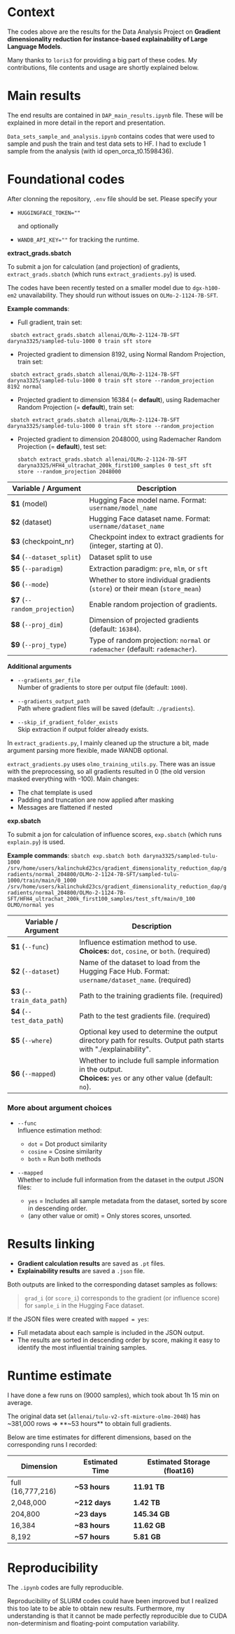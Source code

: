 # Context

The codes above are the results for the Data Analysis Project on **Gradient dimensionality reduction for instance-based
explainability of Large Language Models**.

Many thanks to `loris3` for providing a big part of these codes. My contributions, file contents and usage are shortly explained below.

# Main results

The end results are contained in `DAP_main_results.ipynb` file. These will be explained in more detail in the report and presentation.

`Data_sets_sample_and_analysis.ipynb` contains codes that were used to sample and push the train and test data sets to HF. I had to exclude 1 sample from the analysis (with id open_orca_t0.1598436).

# Foundational codes
After clonning the repository, `.env` file should be set. Please specify your 
- `HUGGINGFACE_TOKEN=""`

  and optionally
- `WANDB_API_KEY=""` for tracking the runtime.

**extract_grads.sbatch**

To submit a jon for calculation (and projection) of gradients, `extract_grads.sbatch` (which runs `extract_gradients.py`) is used. 

The codes have been recently tested on a smaller model due to `dgx-h100-em2` unavailability.
They should run without issues on `OLMo-2-1124-7B-SFT`.

**Example commands**:

- Full gradient, train set:
  
` sbatch extract_grads.sbatch allenai/OLMo-2-1124-7B-SFT daryna3325/sampled-tulu-1000 0 train sft store`

- Projected gradient to dimension 8192, using Normal Random Projection, train set:
  
` sbatch extract_grads.sbatch allenai/OLMo-2-1124-7B-SFT daryna3325/sampled-tulu-1000 0 train sft store --random_projection 8192 normal`

- Projected gradient to dimension 16384 (= **default**), using Rademacher Random Projection (= **default**), train set:
  
` sbatch extract_grads.sbatch allenai/OLMo-2-1124-7B-SFT daryna3325/sampled-tulu-1000 0 train sft store --random_projection`

- Projected gradient to dimension 2048000, using Rademacher Random Projection (= **default**), test set:

  `sbatch extract_grads.sbatch allenai/OLMo-2-1124-7B-SFT daryna3325/HFH4_ultrachat_200k_first100_samples 0 test_sft sft store --random_projection 2048000`


| Variable / Argument             | Description                                                                                      |
| ------------------------------- | ------------------------------------------------------------------------------------------------ |
| **\$1** (model)                 | Hugging Face model name. Format: `username/model_name`                                           |
| **\$2** (dataset)               | Hugging Face dataset name. Format: `username/dataset_name`                                       |
| **\$3** (checkpoint\_nr)        | Checkpoint index to extract gradients for (integer, starting at 0).                              |
| **\$4** (`--dataset_split`)     | Dataset split to use                                                                             |
| **\$5** (`--paradigm`)          | Extraction paradigm: `pre`, `mlm`, or `sft`                                                      |
| **\$6** (`--mode`)              | Whether to store individual gradients (`store`) or their mean (`store_mean`)                     |
| **\$7** (`--random_projection`) | Enable random projection of gradients.                                                           |
| **\$8** (`--proj_dim`)          | Dimension of projected gradients (default: `16384`).                                             |
| **\$9** (`--proj_type`)         | Type of random projection: `normal` or `rademacher` (default: `rademacher`).                     |

**Additional arguments**

- `--gradients_per_file`  
  Number of gradients to store per output file (default: `1000`).

- `--gradients_output_path`  
  Path where gradient files will be saved (default: `./gradients`).

- `--skip_if_gradient_folder_exists`  
  Skip extraction if output folder already exists.


In `extract_gradients.py`, I mainly cleaned up the structure a bit, made argument parsing more flexible, made WANDB optional.

`extract_gradients.py` uses `olmo_training_utils.py`. There was an issue with the preprocessing, so all gradients resulted in 0 (the old version masked everything with -100). Main changes:

- The chat template is used
- Padding and truncation are now applied after masking
- Messages are flattened if nested


**exp.sbatch**

To submit a jon for calculation of influence scores, `exp.sbatch` (which runs `explain.py`) is used. 

**Example commands**:
`sbatch exp.sbatch both daryna3325/sampled-tulu-1000 /srv/home/users/kalinchukd23cs/gradient_dimensionality_reduction_dap/gradients/normal_204800/OLMo-2-1124-7B-SFT/sampled-tulu-1000/train/main/0_1000 /srv/home/users/kalinchukd23cs/gradient_dimensionality_reduction_dap/gradients/normal_204800/OLMo-2-1124-7B-SFT/HFH4_ultrachat_200k_first100_samples/test_sft/main/0_100 OLMO/normal yes`


| Variable / Argument | Description |
|---------------------|-------------|
| **$1** (`--func`) | Influence estimation method to use. <br> **Choices:** `dot`, `cosine`, or `both`. (required) |
| **$2** (`--dataset`) | Name of the dataset to load from the Hugging Face Hub. Format: `username/dataset_name`. (required) |
| **$3** (`--train_data_path`) | Path to the training gradients file. (required) |
| **$4** (`--test_data_path`) | Path to the test gradients file. (required) |
| **$5** (`--where`) | Optional key used to determine the output directory path for results. Output path starts with "./explainability". |
| **$6** (`--mapped`) | Whether to include full sample information in the output. <br> **Choices:** `yes` or any other value (default: `no`). |

### More about argument choices

- `--func`  
  Influence estimation method:  
  - `dot` = Dot product similarity  
  - `cosine` = Cosine similarity  
  - `both` = Run both methods

- `--mapped`  
  Whether to include full information from the dataset in the output JSON files:  
  - `yes` = Includes all sample metadata from the dataset, sorted by score in descending order.  
  - (any other value or omit) = Only stores scores, unsorted.


# Results linking

- **Gradient calculation results** are saved as `.pt` files.  
- **Explainability results** are saved a `.json` file.

Both outputs are linked to the corresponding dataset samples as follows:  

> `grad_i` (or `score_i`) corresponds to the gradient (or influence score) for `sample_i` in the Hugging Face dataset.

If the JSON files were created with `mapped = yes`:
- Full metadata about each sample is included in the JSON output.
- The results are sorted in descending order by score, making it easy to identify the most influential training samples.


# Runtime estimate

I have done a few runs on (9000 samples), which took about 1h 15 min on average.

The original data set (`allenai/tulu-v2-sft-mixture-olmo-2048`) has ~381,000 rows => **~53 hours** to obtain full gradients.

Below are time estimates for different dimensions, based on the corresponding runs I recorded:

| Dimension   | Estimated Time | Estimated Storage (float16) |
|-------------|----------------|----------------|
| full (16,777,216) | **~53 hours**  | **11.91 TB** | 
| 2,048,000         | **~212 days**  | **1.42 TB** | 
| 204,800           | **~23 days**   | **145.34 GB** | 
| 16,384            | **~83 hours**  | **11.62 GB** | 
| 8,192             | **~57 hours**  | **5.81 GB** | 

  
# Reproducibility

The `.ipynb` codes are fully reproducible.

Reproducibility of SLURM codes could have been improved but I realized this too late to be able to obtain new results. Furthermore, my understanding is that it cannot be made perfectly reproducible due to CUDA non-determinism and floating-point computation variability.

